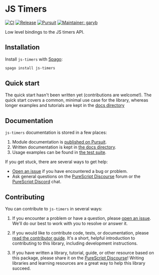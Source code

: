 # JS Timers

[![CI](https://github.com/purescript-contrib/purescript-js-timers/workflows/CI/badge.svg?branch=main)](https://github.com/purescript-contrib/purescript-js-timers/actions?query=workflow%3ACI+branch%3Amain)
[![Release](http://img.shields.io/github/release/purescript-contrib/purescript-js-timers.svg)](https://github.com/purescript-contrib/purescript-js-timers/releases)
[![Pursuit](http://pursuit.purescript.org/packages/purescript-js-timers/badge)](http://pursuit.purescript.org/packages/purescript-js-timers)
[![Maintainer: garyb](https://img.shields.io/badge/maintainer-garyb-teal.svg)](http://github.com/garyb)

Low level bindings to the JS timers API.

## Installation

Install `js-timers` with [Spago](https://github.com/purescript/spago):

```sh
spago install js-timers
```

## Quick start

The quick start hasn't been written yet (contributions are welcome!). The quick start covers a common, minimal use case for the library, whereas longer examples and tutorials are kept in the [docs directory](./docs.)

## Documentation

`js-timers` documentation is stored in a few places:

1. Module documentation is [published on Pursuit](https://pursuit.purescript.org/packages/purescript-js-timers).
2. Written documentation is kept in [the docs directory](./docs).
3. Usage examples can be found in [the test suite](./test).

If you get stuck, there are several ways to get help:

- [Open an issue](https://github.com/purescript-contrib/purescript-js-timers/issues) if you have encountered a bug or problem.
- Ask general questions on the [PureScript Discourse](https://discourse.purescript.org) forum or the [PureScript Discord](https://purescript.org/chat) chat.

## Contributing

You can contribute to `js-timers` in several ways:

1. If you encounter a problem or have a question, please [open an issue](https://github.com/purescript-contrib/purescript-js-timers/issues). We'll do our best to work with you to resolve or answer it.

2. If you would like to contribute code, tests, or documentation, please [read the contributor guide](./CONTRIBUTING.md). It's a short, helpful introduction to contributing to this library, including development instructions.

3. If you have written a library, tutorial, guide, or other resource based on this package, please share it on the [PureScript Discourse](https://discourse.purescript.org)! Writing libraries and learning resources are a great way to help this library succeed.
